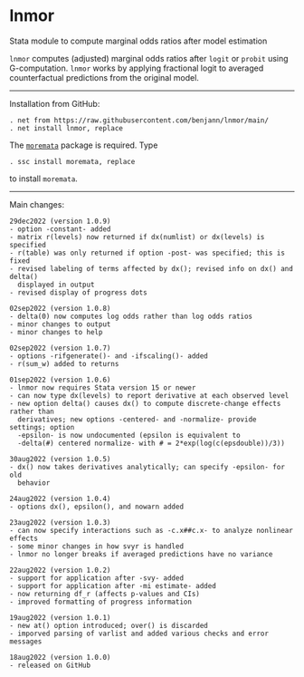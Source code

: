 # lnmor
Stata module to compute marginal odds ratios after model estimation

`lnmor` computes (adjusted) marginal odds ratios after `logit` or `probit`
using G-computation. `lnmor` works by applying fractional logit to averaged
counterfactual predictions from the original model.

---

Installation from GitHub:

    . net from https://raw.githubusercontent.com/benjann/lnmor/main/
    . net install lnmor, replace

The [`moremata`](https://github.com/benjann/moremata) package is required.
Type

    . ssc install moremata, replace

to install `moremata`.

---

Main changes:

    29dec2022 (version 1.0.9)
    - option -constant- added
    - matrix r(levels) now returned if dx(numlist) or dx(levels) is specified
    - r(table) was only returned if option -post- was specified; this is fixed
    - revised labeling of terms affected by dx(); revised info on dx() and delta()
      displayed in output
    - revised display of progress dots

    02sep2022 (version 1.0.8)
    - delta(0) now computes log odds rather than log odds ratios
    - minor changes to output
    - minor changes to help

    02sep2022 (version 1.0.7)
    - options -rifgenerate()- and -ifscaling()- added
    - r(sum_w) added to returns
    
    01sep2022 (version 1.0.6)
    - lnmor now requires Stata version 15 or newer
    - can now type dx(levels) to report derivative at each observed level
    - new option delta() causes dx() to compute discrete-change effects rather than
      derivatives; new options -centered- and -normalize- provide settings; option
      -epsilon- is now undocumented (epsilon is equivalent to
      -delta(#) centered normalize- with # = 2*exp(log(c(epsdouble))/3))

    30aug2022 (version 1.0.5)
    - dx() now takes derivatives analytically; can specify -epsilon- for old
      behavior
    
    24aug2022 (version 1.0.4)
    - options dx(), epsilon(), and nowarn added

    23aug2022 (version 1.0.3)
    - can now specify interactions such as -c.x##c.x- to analyze nonlinear effects
    - some minor changes in how svyr is handled
    - lnmor no longer breaks if averaged predictions have no variance

    22aug2022 (version 1.0.2)
    - support for application after -svy- added
    - support for application after -mi estimate- added
    - now returning df_r (affects p-values and CIs)
    - improved formatting of progress information

    19aug2022 (version 1.0.1)
    - new at() option introduced; over() is discarded
    - imporved parsing of varlist and added various checks and error messages

    18aug2022 (version 1.0.0)
    - released on GitHub
